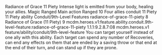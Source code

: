 <ability>
  <name>Radiance of Grace</name>
  <cost>11 Piety</cost>
  <flavor>Intense light is emitted from your body, healing your allies.</flavor>
  <keywords>
    <keyword>Magic</keyword>
    <keyword>Ranged</keyword>
  </keywords>
  <type>Main action</type>
  <distance>Ranged 10</distance>
  <target>Four allies</target>
  <metadata>
    <class>conduit</class>
    <cost>11 Piety</cost>
    <cost_amount>11</cost_amount>
    <cost_resource>Piety</cost_resource>
    <feature_type>ability</feature_type>
    <file_dpath>Conduit/9th-Level Features</file_dpath>
    <item_id>radiance-of-grace-11-piety</item_id>
    <item_index>8</item_index>
    <item_name>Radiance of Grace (11 Piety)</item_name>
    <level>9</level>
    <scc>mcdm.heroes.v1:feature.ability.conduit.9th-level-feature:radiance-of-grace-11-piety</scc>
    <scdc>1.1.1:9.2.8.7:08</scdc>
    <source>mcdm.heroes.v1</source>
    <type>feature/ability/conduit/9th-level-feature</type>
  </metadata>
  <effects>
    <effect type="mundane">You can target yourself instead of one ally with this ability. Each target can spend any number of Recoveries, can end any effects on them that are ended by a saving throw or that end at the end of their turn, and can stand up if they are prone.</effect>
  </effects>
</ability>
